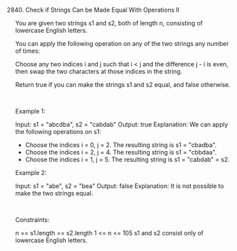 2840. Check if Strings Can be Made Equal With Operations II

You are given two strings s1 and s2, both of length n, consisting of lowercase English letters.

You can apply the following operation on any of the two strings any number of times:

Choose any two indices i and j such that i < j and the difference j - i is even, then swap the two characters at those indices in the string.

Return true if you can make the strings s1 and s2 equal, and false otherwise.

 

Example 1:

Input: s1 = "abcdba", s2 = "cabdab"
Output: true
Explanation: We can apply the following operations on s1:
- Choose the indices i = 0, j = 2. The resulting string is s1 = "cbadba".
- Choose the indices i = 2, j = 4. The resulting string is s1 = "cbbdaa".
- Choose the indices i = 1, j = 5. The resulting string is s1 = "cabdab" = s2.


Example 2:

Input: s1 = "abe", s2 = "bea"
Output: false
Explanation: It is not possible to make the two strings equal.


 

Constraints:

n == s1.length == s2.length
1 <= n <= 105
s1 and s2 consist only of lowercase English letters.